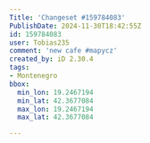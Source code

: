 ```yaml
---
Title: 'Changeset #159784083'
PublishDate: 2024-11-30T18:42:55Z
id: 159784083
user: Tobias235
comment: 'new cafe #mapycz'
created_by: iD 2.30.4
tags:
- Montenegro
bbox:
  min_lon: 19.2467194
  min_lat: 42.3677084
  max_lon: 19.2467194
  max_lat: 42.3677084

---
```

